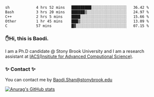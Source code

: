 <!--START_SECTION:waka-->

```txt
sh            4 hrs 52 mins   █████████░░░░░░░░░░░░░░░░   36.42 %
Bash          3 hrs 20 mins   ██████▒░░░░░░░░░░░░░░░░░░   24.97 %
C++           2 hrs 5 mins    ████░░░░░░░░░░░░░░░░░░░░░   15.66 %
Other         1 hr 45 mins    ███▒░░░░░░░░░░░░░░░░░░░░░   13.09 %
C             57 mins         █▓░░░░░░░░░░░░░░░░░░░░░░░   07.15 %
```

<!--END_SECTION:waka-->

### ✋Hi, this is Baodi. 

I am a Ph.D candidate @ Stony Brook University and I am a research assistant at [IACS(Insitiute for Advanced Computional Science)](https://iacs.stonybrook.edu/).

### ✨ Contact ✨

You can contact me by [Baodi.Shan@stonybrook.edu](mailto:Baodi.Shan@stonybrook.edu)

[![Anurag's GitHub stats](https://github-readme-stats.vercel.app/api?username=lwshanbd&theme=jolly&show_icons=true&count_private=true&include_all_commits=true)](https://github.com/anuraghazra/github-readme-stats)



<!--
**lwshanbd/lwshanbd** is a ✨ _special_ ✨ repository because its `README.md` (this file) appears on your GitHub profile.

Here are some ideas to get you started:

- 🔭 I’m currently working on ...
- 🌱 I’m currently learning ...
- 👯 I’m looking to collaborate on ...
- 🤔 I’m looking for help with ...
- 💬 Ask me about ...
- 📫 How to reach me: ...
- 😄 Pronouns: ...
- ⚡ Fun fact: ...
-->
